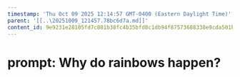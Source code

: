 ```yaml
---
timestamp: 'Thu Oct 09 2025 12:14:57 GMT-0400 (Eastern Daylight Time)'
parent: '[[..\20251009_121457.78bc6d7a.md]]'
content_id: 9e9231e28105fd7c801b38fc4b35bfd8c1db94f87573688338e9cda501b1e6a4
---
```


# prompt: Why do rainbows happen?
